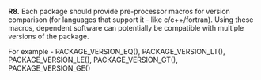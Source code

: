 **R8.** Each package should provide pre-processor macros for version
comparison (for languages that support it - like c/c++/fortran).
Using these macros, dependent software can potentially be compatible
with multiple versions of the package.

For example - PACKAGE_VERSION_EQ(), PACKAGE_VERSION_LT(),
PACKAGE_VERSION_LE(), PACKAGE_VERSION_GT(), PACKAGE_VERSION_GE()
